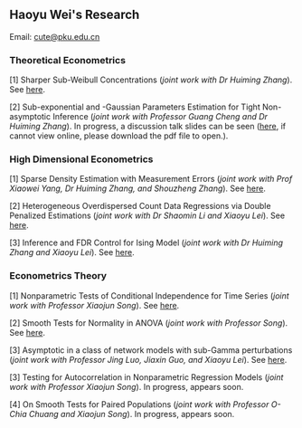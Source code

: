 ## Haoyu Wei's Research

Email: cute@pku.edu.cn

### Theoretical Econometrics

[1] Sharper Sub-Weibull Concentrations (*joint work with Dr Huiming Zhang*). See [here](https://arxiv.org/abs/2102.02450).

[2] Sub-exponential and -Gaussian Parameters Estimation for Tight Non-asymptotic Inference (*joint work with Professor Guang Cheng and Dr Huiming Zhang*). In progress, a discussion talk slides can be seen ([here](https://github.com/CuteHaoyu/cute.github.io/blob/gh-pages/cg-211011.pdf), if cannot view online, please download the pdf file to open.).

### High Dimensional Econometrics

[1] Sparse Density Estimation with Measurement Errors (*joint work with Prof Xiaowei Yang, Dr Huiming Zhang, and Shouzheng Zhang*). See [here](https://www.mdpi.com/1099-4300/24/1/30).

[2] Heterogeneous Overdispersed Count Data Regressions via Double Penalized Estimations (*joint work with Dr Shaomin Li and Xiaoyu Lei*). See [here](https://arxiv.org/abs/2110.03552).

[3] Inference and FDR Control for Ising Model (*joint work with Dr Huiming Zhang and Xiaoyu Lei*). See [here](https://arxiv.org/abs/2202.05612).

### Econometrics Theory

[1] Nonparametric Tests of Conditional Independence for Time Series (*joint work with Professor Xiaojun Song*). See [here](https://arxiv.org/abs/2110.04847).

[2] Smooth Tests for Normality in ANOVA (*joint work with Professor Song*). See [here](https://arxiv.org/abs/2110.04849).

[3] Asymptotic in a class of network models with sub-Gamma perturbations (*joint work with Professor Jing Luo, Jiaxin Guo, and Xiaoyu Lei*). See [here](https://arxiv.org/abs/2111.01301).

[3] Testing for Autocorrelation in Nonparametric Regression Models (*joint work with Professor Xiaojun Song*). In progress, appears soon.

[4] On Smooth Tests for Paired Populations (*joint work with Professor O-Chia Chuang and Xiaojun Song*). In progress, appears soon.
